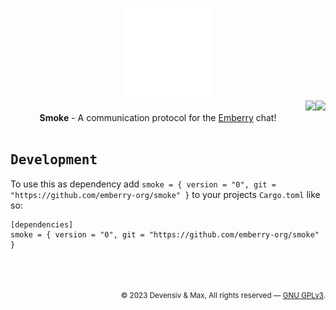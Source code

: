 <h1 align="center">
    <div align="center">
        <img width=140 src="https://github.com/emberry-org/smoke/blob/main/.github/assets/smoke.svg"> 
    </div>
    <a href="https://github.com/emberry-org/smoke/actions/workflows/tests.yml"><img src="https://github.com/emberry-org/smoke/actions/workflows/tests.yml/badge.svg" height=20 align="right" /></a>
    <a href="https://github.com/emberry-org/smoke/actions/workflows/audit.yml"><img src="https://github.com/emberry-org/smoke/actions/workflows/audit.yml/badge.svg" height=20 align="right" /></a>
</h1>


<div align="center">
  <b>Smoke</b> - A communication protocol for the <a href="https://github.com/emberry-org/emberry">Emberry</a> chat!<br>
</div>

<br>

<h2 align="left">
  <samp>
    <b>Development</b>
  </samp>
</h2>

To use this as dependency add ``smoke = { version = "0", git = "https://github.com/emberry-org/smoke" }`` to your projects ``Cargo.toml`` like so:
```
[dependencies]
smoke = { version = "0", git = "https://github.com/emberry-org/smoke" }
```

<br>

<h2></h2>
<div align="right"><sub>© 2023 Devensiv & Max, All rights reserved — <a href="./license.md">GNU GPLv3</a>.</sub></div>
